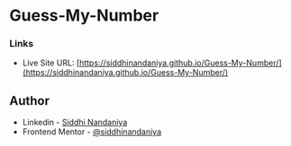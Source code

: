 # Guess-My-Number
### Links

- Live Site URL: [https://siddhinandaniya.github.io/Guess-My-Number/](https://siddhinandaniya.github.io/Guess-My-Number/)

## Author

- Linkedin - [Siddhi Nandaniya](https://www.linkedin.com/in/siddhi-nandaniya/)
- Frontend Mentor - [@siddhinandaniya](https://www.frontendmentor.io/profile/Siddhinandaniya)
